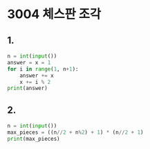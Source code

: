 # 3004 체스판 조각



## 1.

```python
n = int(input())
answer = x = 1
for i in range(1, n+1):
    answer += x
    x += i % 2
print(answer)
```



## 2.

```python
n = int(input())
max_pieces = ((n//2 + n%2) + 1) * (n//2 + 1)
print(max_pieces)
```

